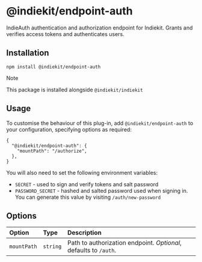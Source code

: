 # @indiekit/endpoint-auth

IndieAuth authentication and authorization endpoint for Indiekit. Grants and verifies access tokens and authenticates users.

## Installation

`npm install @indiekit/endpoint-auth`

> [!NOTE]
> This package is installed alongside `@indiekit/indiekit`

## Usage

To customise the behaviour of this plug-in, add `@indiekit/endpoint-auth` to your configuration, specifying options as required:

```jsonc
{
  "@indiekit/endpoint-auth": {
    "mountPath": "/authorize",
  },
}
```

You will also need to set the following environment variables:

- `SECRET` - used to sign and verify tokens and salt password
- `PASSWORD_SECRET` - hashed and salted password used when signing in. You can generate this value by visiting `/auth/new-password`

## Options

| Option      | Type     | Description                                                      |
| :---------- | :------- | :--------------------------------------------------------------- |
| `mountPath` | `string` | Path to authorization endpoint. _Optional_, defaults to `/auth`. |
